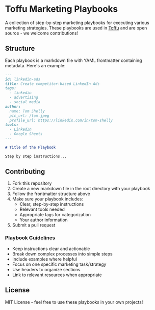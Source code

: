 # Toffu Marketing Playbooks

A collection of step-by-step marketing playbooks for executing various marketing strategies. These playbooks are used in [Toffu](https://toffu.ai) and are open source - we welcome contributions!

## Structure

Each playbook is a markdown file with YAML frontmatter containing metadata. Here's an example:

```markdown
---
id: linkedin-ads
title: Create competitor-based LinkedIn Ads
tags:
  - linkedin
  - advertising
  - social media
author:
  name: Tom Shelly
  pic_url: /tom.jpeg
  profile_url: https://linkedin.com/in/tom-shelly
tools:
  - LinkedIn
  - Google Sheets
---

# Title of the Playbook

Step by step instructions...
```

## Contributing

1. Fork this repository
2. Create a new markdown file in the root directory with your playbook
3. Follow the frontmatter structure above
4. Make sure your playbook includes:
   - Clear, step-by-step instructions
   - Relevant tools needed
   - Appropriate tags for categorization
   - Your author information
5. Submit a pull request

### Playbook Guidelines

- Keep instructions clear and actionable
- Break down complex processes into simple steps
- Include examples where helpful
- Focus on one specific marketing task/strategy
- Use headers to organize sections
- Link to relevant resources when appropriate

## License

MIT License - feel free to use these playbooks in your own projects! 
